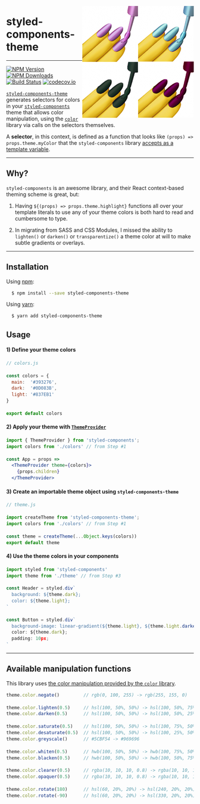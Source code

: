 [<img src="logo.jpg" align="right" class="logo" height="300" width="300"/>](https://github.com/erikras/styled-components-theme)

# styled-components-theme
---
[![NPM Version](https://img.shields.io/npm/v/styled-components-theme.svg?style=flat-square)](https://www.npmjs.com/package/styled-components-theme)
[![NPM Downloads](https://img.shields.io/npm/dm/styled-components-theme.svg?style=flat-square)](https://www.npmjs.com/package/styled-components-theme)
[![Build Status](https://img.shields.io/travis/erikras/styled-components-theme/master.svg?style=flat-square)](https://travis-ci.org/erikras/styled-components-theme)
[![codecov.io](https://codecov.io/github/erikras/styled-components-theme/coverage.svg?branch=master)](https://codecov.io/github/erikras/styled-components-theme?branch=master)

[`styled-components-theme`](https://github.com/erikras/styled-components-theme) generates 
selectors for colors in your
[`styled-components`](https://github.com/styled-components/styled-components) theme that allows
color manipulation, using the [`color`](https://github.com/qix-/color) library via calls on the
selectors themselves.

A **selector**, in this context, is defined as a function that looks like
`(props) => props.theme.myColor` that the `styled-components` library [accepts as a template
variable](https://github.com/styled-components/styled-components/blob/master/docs/theming.md#using-theming).

---

## Why?

`styled-components` is an awesome library, and their React context-based theming scheme is great, 
but:

1. Having `${(props) => props.theme.highlight}` functions all over your template literals to use 
any of your theme colors is both hard to read and cumbersome to type.

2. In migrating from SASS and CSS Modules, I missed the ability to `lighten()` or `darken()` or 
`transparentize()` a theme color at will to make subtle gradients or overlays.

---

## Installation

Using [npm](https://www.npmjs.org/):

```bash
  $ npm install --save styled-components-theme
```

Using [yarn](https://yarnpkg.com/):

```bash
  $ yarn add styled-components-theme
```

## Usage

#### 1) Define your theme colors

```jsx
// colors.js

const colors = {
  main:  '#393276',
  dark:  '#0D083B',
  light: '#837EB1'
}

export default colors
```

#### 2) Apply your theme with [`ThemeProvider`](https://github.com/styled-components/styled-components/blob/master/docs/theming.md)

```jsx
import { ThemeProvider } from 'styled-components';
import colors from './colors' // from Step #1

const App = props =>
  <ThemeProvider theme={colors}>
    {props.children}
  </ThemeProvider>

```

#### 3) Create an importable theme object using `styled-components-theme`

```jsx
// theme.js

import createTheme from 'styled-components-theme';
import colors from './colors' // from Step #1

const theme = createTheme(...Object.keys(colors))
export default theme
```

#### 4) Use the theme colors in your components

```jsx
import styled from 'styled-components'
import theme from './theme' // from Step #3

const Header = styled.div`
  background: ${theme.dark};
  color: ${theme.light};
`

const Button = styled.div`
  background-image: linear-gradient(${theme.light}, ${theme.light.darken(0.3));
  color: ${theme.dark};
  padding: 10px;
`
```

---

## Available manipulation functions

This library uses [the color manipulation provided by the
`color` library](https://github.com/qix-/color#manipulation).

```js
theme.color.negate()         // rgb(0, 100, 255) -> rgb(255, 155, 0)

theme.color.lighten(0.5)     // hsl(100, 50%, 50%) -> hsl(100, 50%, 75%)
theme.color.darken(0.5)      // hsl(100, 50%, 50%) -> hsl(100, 50%, 25%)

theme.color.saturate(0.5)    // hsl(100, 50%, 50%) -> hsl(100, 75%, 50%)
theme.color.desaturate(0.5)  // hsl(100, 50%, 50%) -> hsl(100, 25%, 50%)
theme.color.greyscale()      // #5CBF54 -> #969696

theme.color.whiten(0.5)      // hwb(100, 50%, 50%) -> hwb(100, 75%, 50%)
theme.color.blacken(0.5)     // hwb(100, 50%, 50%) -> hwb(100, 50%, 75%)

theme.color.clearer(0.5)     // rgba(10, 10, 10, 0.8) -> rgba(10, 10, 10, 0.4)
theme.color.opaquer(0.5)     // rgba(10, 10, 10, 0.8) -> rgba(10, 10, 10, 1.0)

theme.color.rotate(180)      // hsl(60, 20%, 20%) -> hsl(240, 20%, 20%)
theme.color.rotate(-90)      // hsl(60, 20%, 20%) -> hsl(330, 20%, 20%)
```
